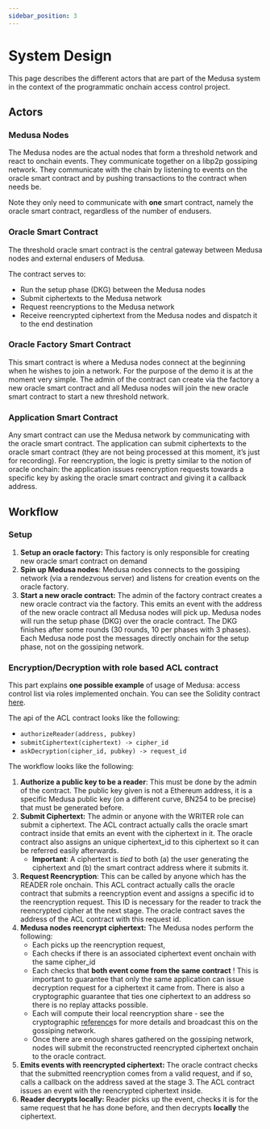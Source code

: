 ```yaml
---
sidebar_position: 3
---
```


# System Design

This page describes the different actors that are part of the Medusa system in the context of the programmatic onchain access control project.  

## Actors

### Medusa Nodes

The Medusa nodes are the actual nodes that form a threshold network and react to onchain events. They communicate together on a libp2p gossiping network. They communicate with the chain by listening to events on the  oracle smart contract and by pushing transactions to the contract when needs be.

Note they only need to communicate with **one** smart contract, namely the oracle smart contract, regardless of the number of endusers.

### Oracle Smart Contract

The threshold oracle smart contract is the central gateway between Medusa nodes and external endusers of Medusa.

The contract serves to:

- Run the setup phase (DKG) between the Medusa nodes
- Submit ciphertexts to the Medusa network
- Request reencryptions to the Medusa network
- Receive reencrypted ciphertext from the Medusa nodes and dispatch it to the end destination

### Oracle Factory Smart Contract

This smart contract is where a Medusa nodes connect at the beginning when he wishes to join a network. For the purpose of the demo it is at the moment very simple. The admin of the contract can create via the factory a new oracle smart contract and all Medusa nodes will join the new oracle smart contract to start a new threshold network.

### Application Smart Contract

Any smart contract can use the Medusa network by communicating with the oracle smart contract. The application can submit ciphertexts to the oracle smart contract (they are not being processed at this moment, it’s just for recording). For reencryption, the logic is pretty similar to the notion of oracle onchain: the application issues reencryption requests towards a specific key by asking the oracle smart contract and giving it a callback address. 

## Workflow

### Setup

1. **Setup an oracle factory:** This factory is only responsible for creating new oracle smart contract on demand
2. **Spin up Medusa nodes**: Medusa nodes connects to the gossiping network (via a rendezvous server) and listens for creation events on the oracle factory.
3. **Start a new oracle contract:** The admin of the factory contract creates a new oracle contract via the factory. This emits an event with the address of the new oracle contract all Medusa nodes will pick up. Medusa nodes will run the setup phase (DKG) over the oracle contract. The DKG finishes after some rounds (30 rounds, 10 per phases with 3 phases). Each Medusa node post the messages directly onchain for the setup phase, not on the gossiping network.

### Encryption/Decryption with role based ACL contract

This part explains **one possible example** of usage of Medusa: 
access control list via roles implemented onchain. You can see the Solidity 
contract [here](https://github.com/medusa-network/medusa-contracts/blob/b21ec5c6568826d23288a1d0728be5541e2fa93c/src/RoleACL.sol).

The api of the ACL contract looks like the following:

- `authorizeReader(address, pubkey)`
- `submitCiphertext(ciphertext) -> cipher_id`
- `askDecryption(cipher_id, pubkey) -> request_id`

The workflow looks like the following:

1. **Authorize a public key to be a reader**: This must be done by the admin of the contract. The public key given is not a Ethereum address, it is a specific Medusa public key (on a different curve, BN254 to be precise) that must be generated before.
2. **Submit Ciphertext:** The admin or anyone with the WRITER role can submit a ciphertext. The ACL contract actually calls the oracle smart contract inside that emits an event with the ciphertext in it. The oracle contract also assigns an unique ciphertext_id to this ciphertext so it can be referred easily afterwards. 
    * **Important**: A ciphertext is _tied_ to both (a) the user generating the ciphertext and (b) the smart contract address where it submits it.
3. **Request Reencryption**: This can be called by anyone which has the READER role onchain. This ACL contract actually calls the oracle contract that submits a reencryption event and assigns a specific id to the reencryption request. This ID is necessary for the reader to track the reencrypted cipher at the next stage. The oracle contract saves the address of the ACL contract with this request id.
4. **Medusa nodes reencrypt ciphertext:** The Medusa nodes perform the following:
    - Each picks up the reencryption request,
    - Each checks if there is an associated ciphertext event onchain with the same cipher_id
    - Each checks that **both event come from the same contract** ! This is important to guarantee that only the same application can issue decryption request for a ciphertext it came from. There is also a cryptographic guarantee that ties one ciphertext to an address so there is no replay attacks possible.
    - Each will compute their local reencryption share - see the cryptographic [reference](https://www.notion.so/Cryptographic-Protocols-Specs-2d1b453bc082481492bb6d4dec5d7ac1)s for more details and broadcast this on the gossiping network.
    - Once there are enough shares gathered on the gossiping network, nodes will submit the reconstructed reencrypted ciphertext onchain to the oracle contract.
5. **Emits events with reencrypted ciphertext:** The oracle contract checks that the submitted reencryption comes from a valid request, and if so, calls a callback on the address saved at the stage 3. The ACL contract issues an event with the reencrypted ciphertext inside.
6. **Reader decrypts locally:** Reader picks up the event, checks it is for the same request that he has done before, and then decrypts **locally** the ciphertext.